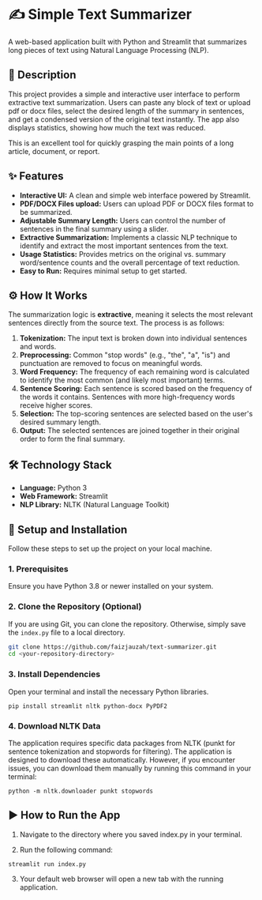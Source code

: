 # ✍️ Simple Text Summarizer

A web-based application built with Python and Streamlit that summarizes long pieces of text using Natural Language Processing (NLP).

## 📄 Description

This project provides a simple and interactive user interface to perform extractive text summarization. Users can paste any block of text or upload pdf or docx files, select the desired length of the summary in sentences, and get a condensed version of the original text instantly. The app also displays statistics, showing how much the text was reduced.

This is an excellent tool for quickly grasping the main points of a long article, document, or report.

## ✨ Features

* **Interactive UI:** A clean and simple web interface powered by Streamlit.
* **PDF/DOCX Files upload:** Users can upload PDF or DOCX files format to be summarized.
* **Adjustable Summary Length:** Users can control the number of sentences in the final summary using a slider.
* **Extractive Summarization:** Implements a classic NLP technique to identify and extract the most important sentences from the text.
* **Usage Statistics:** Provides metrics on the original vs. summary word/sentence counts and the overall percentage of text reduction.
* **Easy to Run:** Requires minimal setup to get started.

## ⚙️ How It Works

The summarization logic is **extractive**, meaning it selects the most relevant sentences directly from the source text. The process is as follows:

1.  **Tokenization:** The input text is broken down into individual sentences and words.
2.  **Preprocessing:** Common "stop words" (e.g., "the", "a", "is") and punctuation are removed to focus on meaningful words.
3.  **Word Frequency:** The frequency of each remaining word is calculated to identify the most common (and likely most important) terms.
4.  **Sentence Scoring:** Each sentence is scored based on the frequency of the words it contains. Sentences with more high-frequency words receive higher scores.
5.  **Selection:** The top-scoring sentences are selected based on the user's desired summary length.
6.  **Output:** The selected sentences are joined together in their original order to form the final summary.

## 🛠️ Technology Stack

* **Language:** Python 3
* **Web Framework:** Streamlit
* **NLP Library:** NLTK (Natural Language Toolkit)

## 🚀 Setup and Installation

Follow these steps to set up the project on your local machine.

### 1. Prerequisites

Ensure you have Python 3.8 or newer installed on your system.

### 2. Clone the Repository (Optional)

If you are using Git, you can clone the repository. Otherwise, simply save the `index.py` file to a local directory.

```bash
git clone https://github.com/faizjauzah/text-summarizer.git
cd <your-repository-directory>
```

### 3. Install Dependencies

Open your terminal and install the necessary Python libraries.

```
pip install streamlit nltk python-docx PyPDF2
```

### 4. Download NLTK Data

The application requires specific data packages from NLTK (punkt for sentence tokenization and stopwords for filtering). The application is designed to download these automatically. However, if you encounter issues, you can download them manually by running this command in your terminal:

```
python -m nltk.downloader punkt stopwords
```

## ▶️ How to Run the App
1. Navigate to the directory where you saved index.py in your terminal.

2. Run the following command:
```
streamlit run index.py
```
3. Your default web browser will open a new tab with the running application.
